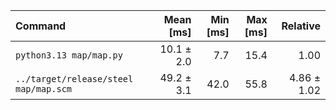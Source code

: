 | Command | Mean [ms] | Min [ms] | Max [ms] | Relative |
|:---|---:|---:|---:|---:|
| `python3.13 map/map.py` | 10.1 ± 2.0 | 7.7 | 15.4 | 1.00 |
| `../target/release/steel map/map.scm` | 49.2 ± 3.1 | 42.0 | 55.8 | 4.86 ± 1.02 |
